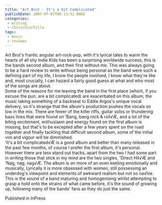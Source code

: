 ```yaml
---
title: "Art Brut - It's a bit Complicated"
publishDate: 2007-07-07T00:13:52.000Z
categories:
 - writing
 - chrischinchilla
tags: 
 - music 
 - reviews
---
```


Art Brut's frantic angular art-rock-pop, with it's lyrical tales to warm the hearts of all shy Indie Kids has been a surprising worldwide success, this is the bands second album, and their first without me. This was always going to be a hard review to write without being personal as the band were such a defining part of my life, I know the people involved, I know what they're like and, most crucially, I can hazard a fairly good guess at what and who most of the songs are about.<br>Some of the reasons for me leaving the band in the first place (which, if you excuse the pun, are a bit complicated) are exacerbated on this album, the music taking something of a backseat to Eddie Argos's unique vocal delivery, so it's strange that the album's production pushes the vocals so low in the mix. There are fewer of the killer riffs, guitar solos or thundering bass lines that were found on 'Bang, bang rock & roll√Æ, and a lot of the biting excitement, enthusiasm and energy found on the first album is missing, but that's to be excepted after a few years spent on the road together and finally tackling that difficult second album, some of the initial vim and vigour will be diminished.<br>'It's a bit complicated√Æ is a good album and better than many released in the past few months, of course I prefer the first album, it's personal. However there are less stand out tracks, apart from the two I had some part in writing those that stick in my mind are the two singles, 'Direct Hit√Æ and 'Nag, nag, nag√Æ. The album is on more of an even keeling emotionally and musically, Lyrically it is more obsessed with women, still possessing an underdog's viewpoint and elements of awkward realism but not so na√îve. This is the sound of a band maturing and homogenising whilst attempting to grasp a hold onto the strains of what came before, it's the sound of growing up, following many of the bands' fans as they do just the same.

Published in InPress
